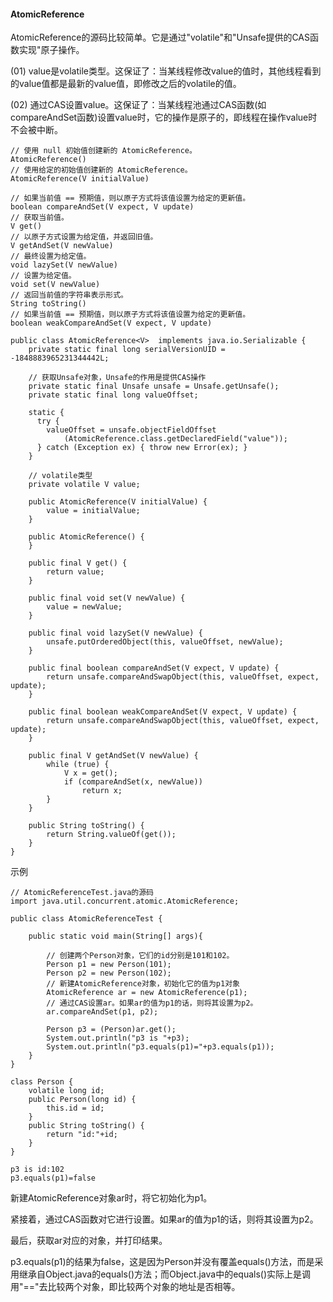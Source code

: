 #### AtomicReference

AtomicReference的源码比较简单。它是通过"volatile"和"Unsafe提供的CAS函数实现"原子操作。

(01) value是volatile类型。这保证了：当某线程修改value的值时，其他线程看到的value值都是最新的value值，即修改之后的volatile的值。

(02) 通过CAS设置value。这保证了：当某线程池通过CAS函数(如compareAndSet函数)设置value时，它的操作是原子的，即线程在操作value时不会被中断。

```
// 使用 null 初始值创建新的 AtomicReference。
AtomicReference()
// 使用给定的初始值创建新的 AtomicReference。
AtomicReference(V initialValue)

// 如果当前值 == 预期值，则以原子方式将该值设置为给定的更新值。
boolean compareAndSet(V expect, V update)
// 获取当前值。
V get()
// 以原子方式设置为给定值，并返回旧值。
V getAndSet(V newValue)
// 最终设置为给定值。
void lazySet(V newValue)
// 设置为给定值。
void set(V newValue)
// 返回当前值的字符串表示形式。
String toString()
// 如果当前值 == 预期值，则以原子方式将该值设置为给定的更新值。
boolean weakCompareAndSet(V expect, V update)

public class AtomicReference<V>  implements java.io.Serializable {
    private static final long serialVersionUID = -1848883965231344442L;

    // 获取Unsafe对象，Unsafe的作用是提供CAS操作
    private static final Unsafe unsafe = Unsafe.getUnsafe();
    private static final long valueOffset;

    static {
      try {
        valueOffset = unsafe.objectFieldOffset
            (AtomicReference.class.getDeclaredField("value"));
      } catch (Exception ex) { throw new Error(ex); }
    }

    // volatile类型
    private volatile V value;

    public AtomicReference(V initialValue) {
        value = initialValue;
    }

    public AtomicReference() {
    }

    public final V get() {
        return value;
    }

    public final void set(V newValue) {
        value = newValue;
    }

    public final void lazySet(V newValue) {
        unsafe.putOrderedObject(this, valueOffset, newValue);
    }

    public final boolean compareAndSet(V expect, V update) {
        return unsafe.compareAndSwapObject(this, valueOffset, expect, update);
    }

    public final boolean weakCompareAndSet(V expect, V update) {
        return unsafe.compareAndSwapObject(this, valueOffset, expect, update);
    }

    public final V getAndSet(V newValue) {
        while (true) {
            V x = get();
            if (compareAndSet(x, newValue))
                return x;
        }
    }

    public String toString() {
        return String.valueOf(get());
    }
}
```

示例
```
// AtomicReferenceTest.java的源码
import java.util.concurrent.atomic.AtomicReference;

public class AtomicReferenceTest {

    public static void main(String[] args){

        // 创建两个Person对象，它们的id分别是101和102。
        Person p1 = new Person(101);
        Person p2 = new Person(102);
        // 新建AtomicReference对象，初始化它的值为p1对象
        AtomicReference ar = new AtomicReference(p1);
        // 通过CAS设置ar。如果ar的值为p1的话，则将其设置为p2。
        ar.compareAndSet(p1, p2);

        Person p3 = (Person)ar.get();
        System.out.println("p3 is "+p3);
        System.out.println("p3.equals(p1)="+p3.equals(p1));
    }
}

class Person {
    volatile long id;
    public Person(long id) {
        this.id = id;
    }
    public String toString() {
        return "id:"+id;
    }
}

p3 is id:102
p3.equals(p1)=false
```

新建AtomicReference对象ar时，将它初始化为p1。

紧接着，通过CAS函数对它进行设置。如果ar的值为p1的话，则将其设置为p2。

最后，获取ar对应的对象，并打印结果。

p3.equals(p1)的结果为false，这是因为Person并没有覆盖equals()方法，而是采用继承自Object.java的equals()方法；而Object.java中的equals()实际上是调用"=="去比较两个对象，即比较两个对象的地址是否相等。
